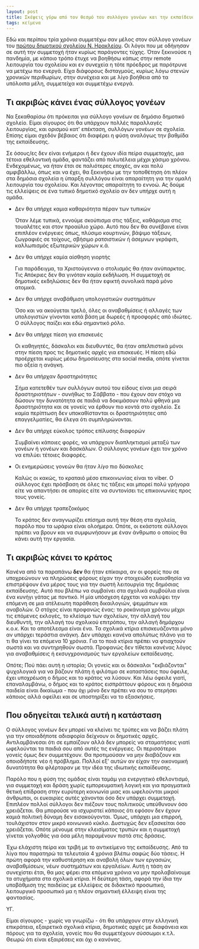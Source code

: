 ```yaml
---
layout: post
title: Σκέψεις γύρω από τον θεσμό του συλλόγου γονέων και την εκπαίδευση
tags: κείμενα
---
```


Εδώ και περίπου τρία χρόνια συμμετέχω σαν μέλος στον σύλλογο γονέων του [πρώτου
δημοτικού σχολείου Ν. Ηρακλείου][1]. Οι λόγοι που με οδήγησαν σε αυτή την
συμμετοχή ήταν κυρίως παράγοντες τύχης. Όταν ξεκινούσε η πανδημία, με κάποιο
τρόπο έτυχε να βοηθήσω κάπως στην remote λειτουργία του σχολείου και εν συνεχεία
η τότε πρόεδρος με παρότρυνε να μετέχω πιο ενεργά. Είχα διάφορους δισταγμούς,
κυρίως λόγω στενών χρονικών περιθωρίων, στην συνέχεια και με λίγο βοήθεια από τα
υπόλοιπα μέλη, συμμετείχα και συμμετέχω ενεργά.

## Τι ακριβώς κάνει ένας σύλλογος γονέων

Να ξεκαθαρίσω ότι πρόκειται για σύλλογο γονέων σε δημόσιο δημοτικό σχολείο.
Είμαι σίγουρος ότι θα υπάρχουν πολλές παραλλαγές λειτουργίας, και ορισμού κατ'
επέκταση, συλλόγων γονέων σε σχολεία. Επίσης είμαι σχεδόν βέβαιος ότι διαφέρει η
φύση αναλόγως την βαθμίδα της εκπαίδευσης.

Σε όσους/ες δεν είναι ενήμεροι ή δεν έχουν ιδία πείρα συμμετοχής, μια τέτοια
εθελοντική ομάδα, φαντάζει από πολυτέλεια μέχρι χάσιμο χρόνου. Ενδεχομένως, να
ήταν έτσι σε παλιότερες εποχές, αν και πολύ αμφιβάλλω, όπως και να έχει, θα
ξεκινήσω με την τοποθέτηση ότι πλέον στα δημόσια σχολεία η ύπαρξη συλλόγου είναι
απαραίτητη για την ομαλή λειτουργία του σχολείου. Και λέγοντας απαραίτητη το
εννοώ. Ας δούμε τις ελλείψεις σε ένα τυπικό δημοτικό σχολείο αν δεν υπήρχε αυτή
η ομάδα.

<!--more-->

* Δεν θα υπήρχε καμια καθαριότητα πέραν των τυπικών

  Όταν λέμε τυπικά, εννούμε σκούπισμα στις τάξεις, καθάρισμα στις τουαλέτες και
  στον προαύλιο χώρο. Αυτό που δεν θα συνέβαινε είναι επιπλέον ενέργειες όπως,
  πλύσιμο κουρτινών, βάψιμο τάξεων, ζωγραφιές σε τοίχους, σβήσιμο ρατσιστικών ή
  άσεμνων γκράφιτι, καλλωπισμός εξωτερικών χώρων κ.ά.

* Δεν θα υπήρχε καμία αίσθηση γιορτής

  Για παράδειγμα, τα Χριστούγεννα ο στολισμός θα ήταν ανύπαρκτος. Τις Απόκριες
  δεν θα γινόταν καμία εκδήλωση. Η συμμετοχή σε δημοτικές εκδηλώσεις δεν θα ήταν
  εφικτή συνολικά παρά μόνο ατομικά.

* Δεν θα υπήρχε αναβάθμιση υπολογιστικών συστημάτων

  Όσο και να ακούγεται τρελό, όλες οι αναβαθμίσεις ή αλλαγές των υπολογιστών
  γίνονται κατά βάση με δωρεές ή προσφορές από ιδιώτες. Ο σύλλογος παίζει και
  εδώ σημαντικό ρόλο.

* Δεν θα υπήρχε πίεση για επισκευές

  Οι καθηγητές, δάσκαλοι και διευθυντές, θα ήταν απελπιστικά μόνοι στην πίεση
  προς τις δημοτικές αρχές για επισκευές. Η πίεση εδώ προέρχεται κυρίως μέσω
  δημοσίευσης στα social media, οπότε γίνεται πιο οξεία η ανάγκη.


* Δεν θα υπήρχαν δραστηριότητες

  Σήμα κατετεθέν των συλλόγων αυτού του είδους είναι μια σειρά δραστηριοτήτων -
  συνήθως το Σάββατο - που έχουν σαν στόχο να δώσουν την δυνατότητα σε παιδιά να
  δοκιμάσουν πολύ φθηνά μια δραστηριότητα και σε γονείς να έρθουν πιο κοντά στο
  σχολείο. Σε καμία περίπτωση δεν υποκαθίστανται οι δραστηριότητες από
  επαγγελματίες, θα έλεγα ότι συμπληρώνονται.

* Δεν θα υπήρχε εύκολος τρόπος επίλυσης διαφορών

  Συμβαίνει κάποιες φορές, να υπάρχουν διαπληκτισμοί μεταξύ των γονέων ή γονέων
  και δασκάλων. Ο σύλλογος γονέων έχει τον χρόνο να επιλύει τέτοιες διαφορές.

* Οι ενημερώσεις γονεών θα ήταν _λίγο_ πιο δύσκολες

  Καλώς οι κακώς, το κραταιό μέσο επικοινωνίας είναι το viber. Ο σύλλογος έχει
  πρόσβαση σε όλες τις τάξεις και μπορεί πολύ γρήγορα είτε να απαντήσει σε
  απορίες είτε να συντονίσει τις επικοινωνίες προς τους γονείς.

* Δεν θα υπήρχε τραπεζοκόμος

  Το κράτος δεν αναγνωρίζει επίσημα αυτή την θέση στα σχολεία, παρόλο που τα
  ωράρια είναι ολοήμερα. Οπότε, οι εκάστοτε σύλλογοι πρέπει να βρουν και να
  συμφωνήσουν με έναν άνθρωπο ο οποίος θα κάνει αυτή την εργασία.

## Τι ακριβώς κάνει το κράτος

Κανένα από τα παραπάνω **δεν** θα ήταν επίκαιρα, αν οι φορείς που σε υποχρεώνουν
να πληρώσεις φόρους είχαν την στοιχειώδη ευαισθησία να επιστρέψουν ένα μέρος
τους για την σωστή λειτουργία της δημόσιας εκπαίδευσης. Αυτό που βλέπω να
συμβαίνει στα σχολικά συμβούλια είναι ένα κυνήγι γάτας με ποντικό. Η μία
υπόσχεση έρχεται να καλύψει την επόμενη σε μια ατέλειωτη παράθεση δικαιλογιών,
ψεμμάτων και αναβολών. Ο στόχος είναι προφανώς ένας: το ροκάνισμα χρόνου μέχρι
τις επόμενες εκλογές, το κλείσιμο των σχολείων, την αλλαγή του διευθυντή, την
αλλαγή του σχολικού επιτρόπου, την αλλαγή δημάρχου κ.ο.κ. Και το αποτέλεσμα
είναι ένα. Τα σχολικά κτίρια επισκευάζονται μόνο αν υπάρχει τεράστια ανάγκη. Δεν
υπάρχει κανένα απολύτως πλάνο για το τι θα γίνει τα επόμενα 10 χρόνια. Για το
ποιά κτίρια πρέπει να φτιαχτούν σωστά και να συντηρηθούν σωστά. Προφανώς δεν
τίθεται κανένας λόγος για αναβαθμίσεις ή εκσυγχρονισμούς των εργαλείων
εκπαίδευσης.

Οπότε; Πού πάει αυτή η ιστορία; Οι γονείς και οι δάσκαλοι "εκβιάζονται"
ψυχολογικά για να βάζουν πλάτη ή φιλότιμο σε καταστάσεις που όφειλε, έχει
υποχρέωση ο δήμος και το κράτος να λύσουν. Και λέω όφειλε γιατί, επαναλαμβάνω, ο
δήμος και το κράτος εισπράττουν φόρους και η δημόσια παιδεία είναι δικαίωμα -
που όχι μόνο δεν πρέπει να σου το στερήσει κάποιος αλλά οφείλει και σε
υποστηρίξει να το εξασκήσεις.

## Που οδηγείται τελικά αυτή η κατάσταση

Ο σύλλογος γονέων δεν μπορεί να κλείνει τις τρύπες και να βάζει πλάτη για την
οποιαδήποτε αδιαφορία δείχνουν οι δημοτικές αρχές. Αντιλαμβάνεσαι ότι σε
εμπαίζουν αλλά δεν μπορείς να σταματήσεις γιατί ωφελούνται τα παιδιά σου από
αυτές τις ενέργειες. Οι περισσότεροι γονείς όμως δεν συμμετέχουν. Θα προτιμούσαν
να μην διαβάζουν και οποιοδήποτε νέο ή πρόβλημα. Πολλοί εξ' αυτών αν είχαν την
οικονομική δυνατότητα θα φλέρταραν με την ιδέα της ιδιωτικής εκπαίδευσης.

Παρόλο που η φύση της ομάδας είναι ταμάμ για ενεργητικό εθελοντισμό, για
συμμετοχή και δράση χωρίς εμπορευματική λογική και για πραγματικά θετική
επίδραση στην ευρύτερη κοινωνία μιας και ωφελούνται μικροί άνθρωποι, οι
ευκαιρίες αυτές χάνονται όσο δεν υπάρχει συμμετοχή. Επιπλέον πολλοί σύλλογοι δεν
πιέζουν τους πολιτικούς υπεύθυνουν όσο χρειάζεται. Θα μπορούσε να ισχυριστεί
κάποιος ότι εφόσον δεν έχουν καμιά πολιτική δύναμη δεν εισακούγονται. Όμως,
υπάρχει μια επιρροή, τουλάχιστον στον μικρό κοινωνικό κύκλο. Δυστυχώς δεν
εξασκείται όσο χρειάζεται. Οπότε μένουμε στην κλεισίματος τρυπών και η
συμμετοχή γίνεται γολγοθάς για όσα μέλη παραμένουν πιστά στις δράσεις.

Έχω ελάχιστη πείρα και τριβή με το αντικείμενο της εκπαίδευσης. Από τα λίγα που
παρατηρώ τα τελευταία 4 χρόνια βλέπω σαφώς δύο τάσεις. Η πρώτη αφορά την
καθυστέρηση και αναβολή όλων των εργασιών, αναβαθμίσεων, νέων συστημάτων και
εργαλείων. Αυτή η τάση αν συνεχίστει έτσι, θα μας φέρει στα επόμενα χρόνια να
μην προλαβαίνουμε τα ατυχήματα στα σχολικά κτίρια. Η δεύτερη τάση, αφορά την
ίδια την υποβάθμιση της παιδείας με ελλείψεις σε διδακτικό προσωπικό,
λειτουργικό προσωπικό μα η πλέον σημαντική έλλειψη είναι της φαντασίας.

ΥΓ.

Είμαι σίγουρος - χωρίς να γνωρίζω - ότι θα υπάρχουν στην ελληνική επικράτεια,
εξαιρετικά σχολικά κτίρια, δημοτικές αρχές με διαφάνεια και πόρους για τα
σχολεία, γονείς που θα συμμετέχουν σύσσωμοι κ.τ.λ. Θεωρώ ότι είναι εξαιρέσεις
και όχι ο κανόνας.

[1]:https://blogs.sch.gr/1dimirakl/author/1dimirakl/
